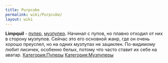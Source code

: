 ```yaml
---
title: Purpcube
permalink: wiki/Purpcube/
layout: wiki
---
```


**Limpquil** - [пупер](Пуперы "wikilink"),
[музпупер](Музпуперы "wikilink"). Начинал с пупов, но плавно отходил от
них в сторону музпупов. Сейчас это его основной жанр, где он очень
хорошо преуспел, но на одних музпупах не зациклен. По-видимому любит
лисичек, особенно белых, потому что часто ставит их себе на аватар.
[Категория:Пуперы](Категория:Пуперы "wikilink")
[Категория:Музпуперы](Категория:Музпуперы "wikilink")
